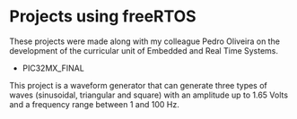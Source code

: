 # Projects using freeRTOS
These projects were made along with my colleague Pedro Oliveira on the development of the curricular unit of Embedded and Real Time Systems.

- PIC32MX_FINAL

This project is a waveform generator that can generate three types of waves (sinusoidal, triangular and square) with an amplitude up to 1.65 Volts and a frequency range between 1 and 100 Hz. 
